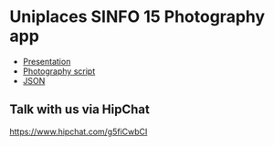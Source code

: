 # Uniplaces SINFO 15 Photography app

* [Presentation](sinfo15-presentation.pdf)
* [Photography script](photography-script.pdf)
* [JSON](photography.json)


## Talk with us via HipChat

https://www.hipchat.com/g5fiCwbCI
